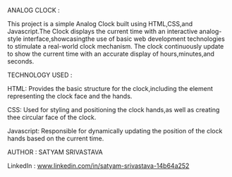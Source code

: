 ANALOG CLOCK :

This project is a simple Analog Clock built using HTML,CSS,and Javascript.The Clock displays the current time with an interactive analog-style interface,showcasingthe use of basic web development technologies to stimulate a real-world clock mechanism.
The clock continuously update to show the current time with an accurate display of hours,minutes,and seconds.

TECHNOLOGY USED :

HTML: Provides the basic structure for the clock,including the element representing the clock face and the hands.

CSS: Used for styling and positioning the clock hands,as well as creating thee circular face of the clock.

Javascript: Responsible for dynamically updating the position of the clock hands based on the current time.

AUTHOR :
SATYAM SRIVASTAVA

LinkedIn : www.linkedin.com/in/satyam-srivastava-14b64a252
